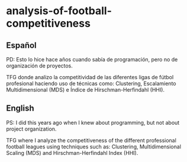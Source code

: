 # analysis-of-football-competitiveness
## Español
PD: Esto lo hice hace años cuando sabía de programación, pero no de organización de proyectos.

TFG donde analizo la competitividad de las diferentes ligas de fútbol profesional haciendo uso de técnicas como: Clustering, Escalamiento Multidimensional (MDS) e Índice de Hirschman-Herfindahl (HHI).

## English
PS: I did this years ago when I knew about programming, but not about project organization.

TFG where I analyze the competitiveness of the different professional football leagues using techniques such as: Clustering, Multidimensional Scaling (MDS) and Hirschman-Herfindahl Index (HHI).


